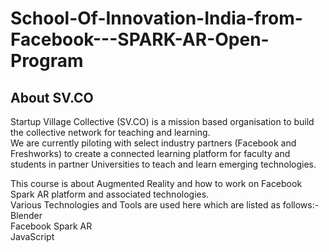 # School-Of-Innovation-India-from-Facebook---SPARK-AR-Open-Program    
      
      
## About SV.CO

Startup Village Collective (SV.CO) is a mission based organisation to build the collective network for teaching and learning.  
We are currently piloting with select industry partners (Facebook and Freshworks) to create a connected learning platform for faculty and students in partner Universities to teach and learn emerging technologies.
  
This course is about Augmented Reality and how to work on Facebook Spark AR platform and associated technologies.  
Various Technologies and Tools are used here which are listed as follows:-  
Blender  
Facebook Spark AR      
JavaScript   


